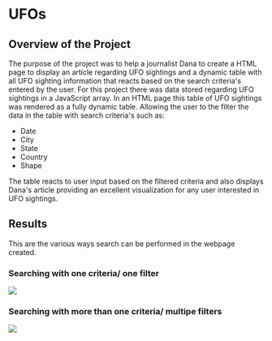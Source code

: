 # UFOs

## Overview of the Project 
The purpose of the project was to help a journalist Dana to create a HTML page to display an article regarding UFO sightings and a dynamic table with all UFO sighting information that reacts based on the search criteria's entered by the user. For this project there was data stored regarding UFO sightings in a JavaScript array. In an HTML page this table of UFO sightings was rendered as a fully dynamic table. Allowing the user to the filter the data in the table with search criteria's such as: 
- Date 
- City 
- State 
- Country 
- Shape

The table reacts to user input based on the filtered criteria and also displays Dana's article providing an excellent visualization for any user interested in UFO sightings. 

## Results
This are the various ways search can be performed in the webpage created. 

### Searching with one criteria/ one filter  

![](Resources/search1.PNG)


### Searching with more than one criteria/ multipe filters

 ![](Resources/search2.PNG)
